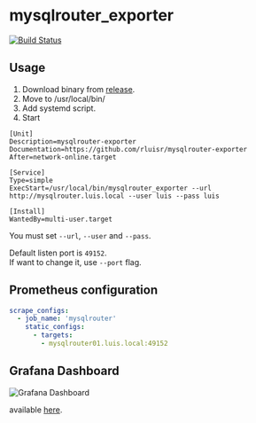 mysqlrouter_exporter
=====================
[![Build Status](https://cloud.drone.io/api/badges/rluisr/mysqlrouter_exporter/status.svg)](https://cloud.drone.io/rluisr/mysqlrouter_exporter)

Usage
-----
1. Download binary from [release](https://github.com/rluisr/mysqlrouter_exporter/releases).
2. Move to /usr/local/bin/
3. Add systemd script.
4. Start
```
[Unit]
Description=mysqlrouter-exporter
Documentation=https://github.com/rluisr/mysqlrouter-exporter
After=network-online.target

[Service]
Type=simple
ExecStart=/usr/local/bin/mysqlrouter_exporter --url http://mysqlrouter.luis.local --user luis --pass luis

[Install]
WantedBy=multi-user.target
```

You must set `--url`, `--user` and `--pass`.

Default listen port is `49152`.  
If want to change it, use `--port` flag.

Prometheus configuration
-------------------------
```yaml
scrape_configs:
  - job_name: 'mysqlrouter'
    static_configs:
      - targets:
        - mysqlrouter01.luis.local:49152
```

Grafana Dashboard
------------------------
![Grafana Dashboard](https://grafana.com/api/dashboards/10741/images/6783/image "Grafana Dashboard")

available [here](https://grafana.com/grafana/dashboards/10741).
